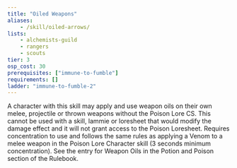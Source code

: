 ```yaml
---
title: "Oiled Weapons"
aliases:
    - /skill/oiled-arrows/
lists:
    - alchemists-guild
    - rangers
    - scouts
tier: 3
osp_cost: 30
prerequisites: ["immune-to-fumble"]
requirements: []
ladder: "immune-to-fumble-2"
---
```

A character with this skill may apply and use weapon oils on their own melee, projectile or thrown weapons without the Poison Lore CS. This cannot be used with a skill, lammie or loresheet that would modify the damage effect and it will not grant access to the Poison Loresheet. Requires concentration to use and follows the same rules as applying a Venom to a melee weapon in the Poison Lore Character skill (3 seconds minimum concentration). See the entry for Weapon Oils in the Potion and Poison section of the Rulebook.